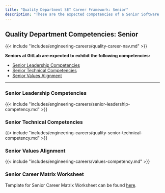 ```yaml
---
title: "Quality Department SET Career Framework: Senior"
description: "These are the expected competencies of a Senior Software Engineer in Test (SET) at GitLab."
---
```


## Quality Department Competencies: Senior

{{< include "includes/engineering-careers/quality-career-nav.md" >}}

**Seniors at GitLab are expected to exhibit the following competencies:**

- [Senior Leadership Competencies](#senior-leadership-competencies)
- [Senior Technical Competencies](#senior-technical-competencies)
- [Senior Values Alignment](#senior-values-alignment)

---

### Senior Leadership Competencies

{{< include "includes/engineering-careers/senior-leadership-competency.md" >}}
  
### Senior Technical Competencies

{{< include "includes/engineering-careers/quality-senior-technical-competency.md" >}}

### Senior Values Alignment

{{< include "includes/engineering-careers/values-competency.md" >}}

### Senior Career Matrix Worksheet

Template for Senior Career Matrix Worksheet can be found [here](https://docs.google.com/spreadsheets/d/1fH2avfPtsIt3BApaFNg17BvQZdSxQVjJvQC037QLp00/edit#gid=2070422305).
